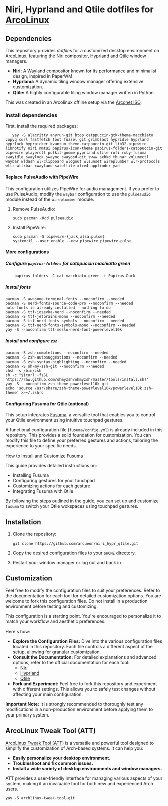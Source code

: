 # Niri, Hyprland and Qtile dotfiles for [ArcoLinux](https://www.arcolinux.info/)

## Dependencies

This repository provides _dotfiles_ for a customized desktop environment on [ArcoLinux](https://www.arcolinux.info/), featuring the [Niri](https://github.com/YaLTeR/niri) compositor, [Hyprland](https://github.com/hyprwm/Hyprland) and [Qtile](https://github.com/qtile/qtile) window managers.

- **Niri:** A Wayland compositor known for its performance and minimalist design, inspired in PaperWM. 
- **Hyprland:** A dynamic tiling window manager offering extensive customization. 
- **Qtile:** A highly configurable tiling window manager written in Python.

This was created in an Arcolinux offline setup vía the [Arconet ISO](https://www.arcolinux.info/downloads/). 

### Install dependencies

First, install the required packages:

       yay -S alacritty anyrun-git btop catppuccin-gtk-theme-macchiato copyq curl fastfetch foot fuzzel git grimblast hypridle hyprland hyprlock hyprpicker kvantum-theme-catppuccin-git lib32-pipewire libnotify niri nmtui papirus-icon-theme papirus-folders-catppuccin-git pipewire playerctl polkit-gnome pyprland qtile rofi ruby-fusuma swayidle swaylock swaync swayosd-git swww sxhkd thunar volumectl waybar wldash wl-clipboard wlogout wlsunset wireplumber wlr-protocols wttr wttrbar xwayland-satellite xfce4-appfinder yad       

#### Replace PulseAudio with PipeWire

This configuration utilizes PipeWire for audio management. If you prefer to use PulseAudio, modify the `waybar` configuration to use the `pulseaudio` module instead of the `wireplumber` module.

1. Remove PulseAudio:

       sudo pacman -Rdd pulseaudio

2. Install PipeWire:
 
       sudo pacman -S pipewire-{jack,alsa,pulse}
       systemctl --user enable --now pipewire pipewire-pulse 
  
#### More configurations

##### Configure `papirus-folders` for catppuccin machiatto green

        papirus-folders -C cat-macchiato-green -t Papirus-Dark

##### Install fonts

    pacman -S awesome-terminal-fonts --noconfirm --needed
    pacman -S nerd-fonts-source-code-pro --noconfirm --needed
    noto-fonts is already installed - nothing to do
    pacman -S ttf-iosevka-nerd --noconfirm --needed
    pacman -S ttf-jetbrains-mono --noconfirm --needed
    pacman -S ttf-nerd-fonts-symbols --noconfirm --needed
    pacman -S ttf-nerd-fonts-symbols-mono --noconfirm --needed
    yay -S --noconfirm ttf-meslo-nerd-font-powerlevel10k

##### Install and configure `zsh` 

    pacman -S zsh-completions --noconfirm --needed
    pacman -S zsh-autosuggestions --noconfirm --needed
    pacman -S zsh-syntax-highlighting --noconfirm --needed
    pacman -S oh-my-zsh-git --noconfirm --needed
    chsh -s /bin/zsh
    sh -c "$(curl -fsSL https://raw.github.com/ohmyzsh/ohmyzsh/master/tools/install.sh)"
    yay -S --noconfirm zsh-theme-powerlevel10k-git
    echo 'source /usr/share/zsh-theme-powerlevel10k/powerlevel10k.zsh-theme' >>~/.zshrc

#### Configuring Fusuma for Qtile (optional)

This setup integrates [Fusuma](https://github.com/iberianpig/fusuma), a versatile tool that enables you to control your Qtile environment using intuitive touchpad gestures. 

A functional configuration file (`fusuma/config.yml`) is already included in this repository. This provides a solid foundation for customization. You can modify this file to define your preferred gestures and actions, tailoring the experience to your specific needs.

[How to Install and Customize Fusuma](https://dev.to/iberianpig/how-to-install-and-customize-fusuma-73l) 

This guide provides detailed instructions on:

* Installing Fusuma
* Configuring gestures for your touchpad
* Customizing actions for each gesture
* Integrating Fusuma with Qtile

By following the steps outlined in the guide, you can set up and customize `fusuma` to switch your Qtile wokspaces using touchpad gestures.

## Installation

1. Clone the repository:

       git clone https://github.com/arqueon/niri_hypr_qtile.git

2. Copy the desired configuration files to your `$HOME` directory.

3. Restart your window manager or log out and back in.

## Customization

Feel free to modify the configuration files to suit your preferences. Refer to the documentation for each tool for detailed customization options. You are welcome to fork this configuration files. Do not install in a production environment before testing and customizing. 

This configuration is a starting point. You're encouraged to personalize it to match your workflow and aesthetic preferences.  

Here's how:

* **Explore the Configuration Files:** Dive into the various configuration files located in this repository. Each file controls a different aspect of the setup, allowing for granular customization.
* **Consult the Documentation:** For detailed explanations and advanced options, refer to the official documentation for each tool:
    *   [Niri](https://github.com/YaLTeR/niri/wiki/Getting-Started)
    *   [Hyprland](https://wiki.hyprland.org/)
    *   [Qtile](https://docs.qtile.org/en/latest/)
* **Fork and Experiment:** Feel free to fork this repository and experiment with different settings. This allows you to safely test changes without affecting your main configuration.

**Important Note:** It is strongly recommended to thoroughly test any modifications in a non-production environment before applying them to your primary system.

## ArcoLinux Tweak Tool (ATT)

[ArcoLinux Tweak Tool (ATT)](https://arcolinux.com/everything-you-need-to-know-about-the-arcolinux-tweak-tool/) is a versatile and powerful tool designed to simplify the customization of Arch-based systems. It can help you:

* **Easily personalize your desktop environment.**
* **Troubleshoot and fix common issues.**
* **Install a wide variety of desktop environments and window managers.**

ATT provides a user-friendly interface for managing various aspects of your system, making it an invaluable tool for both new and experienced Arch users.

    yay -S archlinux-tweak-tool-git
